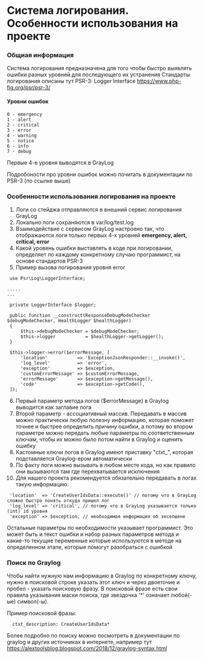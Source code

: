 # Система логирования. Особенности использования на проекте

### Общиая информация
Система логирования предназначена для того чтобы быстро выявлять ошибки разных уровней для последующего их устранения
Стандарты логирования описаны тут  PSR-3: Logger Interface https://www.php-fig.org/psr/psr-3/

#### Уровни ошибок

    0 - emergency
    1 - alert
    2 - critical
    3 - error
    4 - warning
    5 - notice
    6 - info
    7 - debug

Первые 4-е уровня выводятся в GrayLog

Подробоности про уровни ошибок можно почитать в документации по PSR-3 (по ссылке выше)

### Особенности использования логирования на проекте

1. Логи со стейджа отправляются в внешний сервис логирования GrayLog
2. Локально логи сохраняются в var/log/test.log
3. Взаимодействие с сервисом GrayLog настроено так, что отображаются логи только первых 4-х уровней **emergency, alert, critical, error**
4. Какой уровень ошибки выставлять в коде при логировании, определяет по каждому конкретному случаю программист, на основе стандартов PSR-3
5. Пример вызова логирования уровня error

```
 use Psr\Log\LoggerInterface;

..... 
... 

 private LoggerInterface $logger;

 public function __construct(ResponseDebugModeChecker $debugModeChecker, HealthLogger $healthLogger)
 {
     $this->debugModeChecker = $debugModeChecker;
     $this->logger           = $healthLogger->getLogger();
 }
    
 $this->logger->error($errorMessage, [
     'location'           => 'ExceptionJsonResponder::__invoke()',
     'log_level'          => 'error',
     'exception'          => $exception,
     'customErrorMessage' => $customErrorMessage,
     'errorMessage'       => $exception->getMessage(),
     'code'               => $exception->getCode(),
 ]);
```
6. Первый параметр метода логов ($errorMessage) в Graylog выводится как заглавие лога 
7. Второй параметр - ассоциативный массив. Передавать в массив можно практически любую полезну информацию, 
   которая поможет точнее и быстрее определить причину ошибки, 
   а потому во втором параметре можно передать любые параметры по соответственным ключам, чтобы их можно было
   потом найти в Graylog и оценить ошибку
8. Кастомные ключи логов в Graylog имеют приставку "ctxt_", которая подставляется Graylog-ером автоматически
9. По факту логи можно вызывать в любом месте кода, но как правило они вызываются там где перехватывается исключения
10. Для нашего проекта рекомендуется обязательно передавать в логах такую информацию: 
```
 'location'  => 'CreateUserIdsData::execute()' // потому что в GrayLog сложно быстро понять откуда пришел лог
 'log_level' => 'critical', // потому что в GrayLog указывается только (int) id уровня
 'exception' => $exception, // необходимая информация об эксепшене
```
  Остальные параметры по необходимости указывает программист. Это может быть и текст ошибки и набор разных 
  параметров метода и какие-то текущие переменные которые используются в методе на определенном этапе, 
  которые помогут разобраться с ошибкой

### Поиск по Graylog

Чтобы найти нужную нам информацию в Graylog по конкретному ключу, нужно в поисковой строке указать этот ключ 
и через двоеточие и пробел - указать поисковую фразу. 
В поисковой фразе есть свои правила указывания маски поиска, где звездочка '*' означает любой(-ые) символ(-ы). 

Пример поисковой фразы:

      ctxt_description: CreateUserIdsData*

Более подробно по поиску можно посмотреть в документации по graylog и других источниках в интернете, 
например тут https://alextoolsblog.blogspot.com/2018/12/graylog-syntax.html




